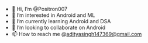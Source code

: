 - 👋 Hi, I’m @Positron007
- 👀 I’m interested in Android and ML
- 🌱 I’m currently learning Android and DSA
- 💞️ I’m looking to collaborate on Android
- 📫 How to reach me @adityasingh147369@gmail.com

<!---
Positron007/Positron007 is a ✨ special ✨ repository because its `README.md` (this file) appears on your GitHub profile.
You can click the Preview link to take a look at your changes.
--->
